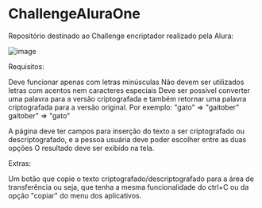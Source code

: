 # ChallengeAluraOne
Repositório destinado ao Challenge encriptador realizado pela Alura:

![image](https://github.com/RafCamargo/ChallengeAluraOne/assets/109090719/48a841c4-ec69-47f9-b7a2-15c2e02b1e8e)

Requisitos:

Deve funcionar apenas com letras minúsculas
Não devem ser utilizados letras com acentos nem caracteres especiais
Deve ser possível converter uma palavra para a versão criptografada e também retornar uma palavra criptografada para a versão original.
Por exemplo: "gato" => "gaitober" gaitober" => "gato"

A página deve ter campos para inserção do texto a ser criptografado ou descriptografado, e a pessoa usuária deve poder escolher entre as duas opções
O resultado deve ser exibido na tela.

Extras:

Um botão que copie o texto criptografado/descriptografado para a área de transferência
ou seja, que tenha a mesma funcionalidade do ctrl+C ou da opção "copiar" do menu dos aplicativos.
